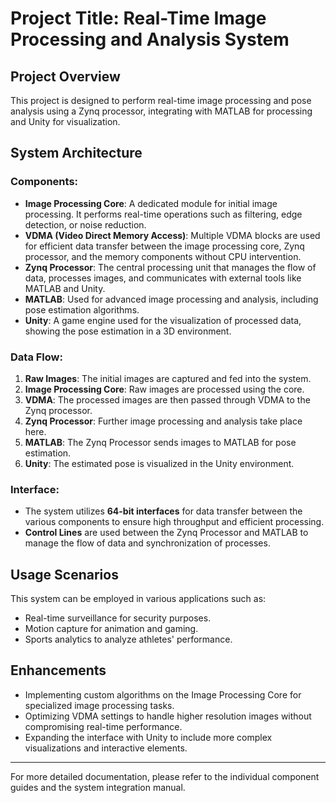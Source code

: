 # Project Title: Real-Time Image Processing and Analysis System

## Project Overview
This project is designed to perform real-time image processing and pose analysis using a Zynq processor, integrating with MATLAB for processing and Unity for visualization.

## System Architecture

### Components:
- **Image Processing Core**: A dedicated module for initial image processing. It performs real-time operations such as filtering, edge detection, or noise reduction.
- **VDMA (Video Direct Memory Access)**: Multiple VDMA blocks are used for efficient data transfer between the image processing core, Zynq processor, and the memory components without CPU intervention.
- **Zynq Processor**: The central processing unit that manages the flow of data, processes images, and communicates with external tools like MATLAB and Unity.
- **MATLAB**: Used for advanced image processing and analysis, including pose estimation algorithms.
- **Unity**: A game engine used for the visualization of processed data, showing the pose estimation in a 3D environment.

### Data Flow:
1. **Raw Images**: The initial images are captured and fed into the system.
2. **Image Processing Core**: Raw images are processed using the core.
3. **VDMA**: The processed images are then passed through VDMA to the Zynq processor.
4. **Zynq Processor**: Further image processing and analysis take place here.
5. **MATLAB**: The Zynq Processor sends images to MATLAB for pose estimation.
6. **Unity**: The estimated pose is visualized in the Unity environment.

### Interface:
- The system utilizes **64-bit interfaces** for data transfer between the various components to ensure high throughput and efficient processing.
- **Control Lines** are used between the Zynq Processor and MATLAB to manage the flow of data and synchronization of processes.

## Usage Scenarios
This system can be employed in various applications such as:
- Real-time surveillance for security purposes.
- Motion capture for animation and gaming.
- Sports analytics to analyze athletes' performance.

## Enhancements
- Implementing custom algorithms on the Image Processing Core for specialized image processing tasks.
- Optimizing VDMA settings to handle higher resolution images without compromising real-time performance.
- Expanding the interface with Unity to include more complex visualizations and interactive elements.

---

For more detailed documentation, please refer to the individual component guides and the system integration manual.
